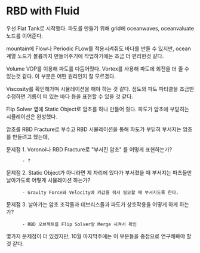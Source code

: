 # RBD with Fluid
우선 Flat Tank로 시작했다. 파도를 만들기 위해 grid에 oceanwaves, oceanvaluate 노드를 이어준다.         

mountain에 Flow나 Periodic FLow를 적용시켜줘도 바다를 만들 수 있지만, ocean 계열 노드가 볼륨까지 만들어주기에 작업하기에는 조금 더 편리한것 같다.  

Volume VOP를 이용해 파도를 다듬어줬다. Vortex를 사용해 파도에 회전을 더 줄 수 있는것 같다. 이 부분은 어떤 원리인지 잘 모르겠다. 

Viscosity를 확인해가며 시뮬레이션을 해야 하는 것 같다. 점도와 파도 파티클을 조금만 수정하면 기름이 떠 있는 바다 등을 표현할 수 있을 것 같다.    

Flip Solver 옆에 Static Object로 암초를 하나 만들어 줬다. 파도가 암초에 부딛히는 시뮬레이션은 완성했다.          

암초를 RBD Fracture로 부수고 RBD 시뮬레이션을 통해 파도가 부딛혀 부서지는 암초를 만들려고 했는데,        

문제점 1. Voronoi나 RBD Fracture로 "부서진 암초" 를 어떻게 표현하는가?

          - ?
          
문제점 2. Static Object가 아니라면 제 자리에 있다가 부서졌을 때 부서지는 파츠들만 날아가도록 어떻게 시뮬레이션 하는가?

          - Gravity Force와 Velocity에 키값을 줘서 필요할 때 부서지도록 한다.
          
문제점 3. 날아가는 암초 조각들과 데브리스들과 파도가 상호작용을 어떻게 하게 하는가?

          - RBD 오브젝트를 Flip Solver랑 Merge 시켜서 확인


몇가지 문제점이 더 있겠지만, 10월 마지막주에는 이 부분들을 중점으로 연구해봐야 할것 같다.
